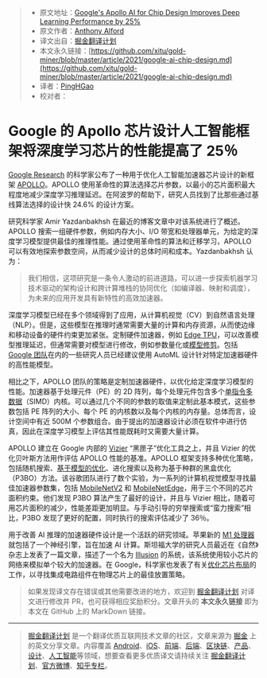 > * 原文地址：[Google's Apollo AI for Chip Design Improves Deep Learning Performance by 25%](https://www.infoq.com/news/2021/03/google-ai-chip-design)
> * 原文作者：[Anthony Alford](https://www.infoq.com/profile/Anthony-Alford/)
> * 译文出自：[掘金翻译计划](https://github.com/xitu/gold-miner)
> * 本文永久链接：[https://github.com/xitu/gold-miner/blob/master/article/2021/google-ai-chip-design.md](https://github.com/xitu/gold-miner/blob/master/article/2021/google-ai-chip-design.md)
> * 译者：[PingHGao](https://github.com/PingHGao)
> * 校对者：

# Google 的 Apollo 芯片设计人工智能框架将深度学习芯片的性能提高了 25％

[Google Research](https://research.google/) 的科学家公布了一种用于优化人工智能加速器芯片设计的新框架 [APOLLO](https://arxiv.org/abs/2102.01723)。APOLLO 使用革命性的算法选择芯片参数，以最小的芯片面积最大程度地减少深度学习推理延迟。在阿波罗的帮助下，研究人员找到了比那些通过基线算法选择的设计快 24.6% 的设计方案。

研究科学家 Amir Yazdanbakhsh 在最近的博客文章中对该系统进行了概述。APOLLO 搜索一组硬件参数，例如内存大小、I/O 带宽和处理器单元，为给定的深度学习模型提供最佳的推理性能。通过使用革命性的算法和迁移学习，APOLLO 可以有效地探索参数空间，从而减少设计的总体时间和成本。Yazdanbakhsh 认为：

> 我们相信，这项研究是一条令人激动的前进道路，可以进一步探索机器学习技术驱动的架构设计和跨计算堆栈的协同优化（如编译器、映射和调度），为未来的应用开发具有新特性的高效加速器。

深度学习模型已经在多个领域得到了应用，从计算机视觉（CV）到自然语言处理（NLP）。但是，这些模型在推理时通常需要大量的计算和内存资源，从而使边缘和移动设备的硬件约束更加紧张。定制硬件加速器，例如 [Edge TPU](https://www.infoq.com/news/2020/12/google-coral-ai-iot/)，可以改善模型推理延迟，但通常需要对模型进行修改，例如参数量化或[模型修剪](https://www.infoq.com/presentations/tensorflow-lite/)。包括 [Google 团队](https://arxiv.org/abs/2003.02838)在内的一些研究人员已经建议使用 AutoML 设计针对特定加速器硬件的高性能模型。

相比之下，APOLLO 团队的策略是定制加速器硬件，以优化给定深度学习模型的性能。加速器基于处理元件（PE）的 2D 阵列，每个处理元件包含多个[单指令多数据](https://www.sciencedirect.com/topics/computer-science/single-instruction-multiple-data)（SIMD）内核。可以通过几个不同的参数的取值来定制此基本模式，这些参数包括 PE 阵列的大小、每个 PE 的内核数以及每个内核的内存量。总体而言，设计空间中有近 500M 个参数组合。由于提出的加速器设计必须在软件中进行仿真，因此在深度学习模型上评估其性能既耗时又需要大量计算。

APOLLO 建立在 Google 内部的 [Vizier](https://research.google/pubs/pub46180/) “黑匣子”优化工具之上，并且 Vizier 的优化贝叶斯方法用作评估 APOLLO 性能的基准。APOLLO 框架支持多种优化策略，包括随机搜索、[基于模型的优化](https://research.google/pubs/pub49138/)、进化搜索以及称为基于种群的黑盒优化（P3BO）方法。该谷歌团队进行了数个实验，为一系列的计算机视觉模型寻找最佳加速器参数集，包括 [MobileNetV2](https://ai.googleblog.com/2018/04/mobilenetv2-next-generation-of-on.html) 和 [MobileNetEdge](https://ai.googleblog.com/2019/11/introducing-next-generation-on-device.html)，用于三个不同的芯片面积约束。他们发现 P3BO 算法产生了最好的设计，并且与 Vizier 相比，随着可用芯片面积的减少，性能差距更加明显。与手动引导的穷举搜索或“蛮力搜索”相比，P3BO 发现了更好的配置，同时执行的搜索评估减少了 36％。

用于改善 AI 推理的加速器硬件设计是一个活跃的研究领域。苹果新的 [M1 处理器](https://www.infoq.com/news/2020/11/apple-tensorflow-acceleration/)就包括了一个神经引擎，旨在加速 AI 计算。斯坦福大学的研究人员最近在《自然》杂志上发表了一篇文章，描述了一个名为 [Illusion](https://ee.stanford.edu/news/research-news/01-19-2021/subhasish-mitra-hs-philip-wong-and-mary-wootters-system-can-run-ai) 的系统，该系统使用较小芯片的网络来模拟单个较大的加速器。在 Google，科学家也发表了有关[优化芯片布局](https://ai.googleblog.com/2020/04/chip-design-with-deep-reinforcement.html)的工作，以寻找集成电路组件在物理芯片上的最佳放置策略。

> 如果发现译文存在错误或其他需要改进的地方，欢迎到 [掘金翻译计划](https://github.com/xitu/gold-miner) 对译文进行修改并 PR，也可获得相应奖励积分。文章开头的 **本文永久链接** 即为本文在 GitHub 上的 MarkDown 链接。

---

> [掘金翻译计划](https://github.com/xitu/gold-miner) 是一个翻译优质互联网技术文章的社区，文章来源为 [掘金](https://juejin.im) 上的英文分享文章。内容覆盖 [Android](https://github.com/xitu/gold-miner#android)、[iOS](https://github.com/xitu/gold-miner#ios)、[前端](https://github.com/xitu/gold-miner#前端)、[后端](https://github.com/xitu/gold-miner#后端)、[区块链](https://github.com/xitu/gold-miner#区块链)、[产品](https://github.com/xitu/gold-miner#产品)、[设计](https://github.com/xitu/gold-miner#设计)、[人工智能](https://github.com/xitu/gold-miner#人工智能)等领域，想要查看更多优质译文请持续关注 [掘金翻译计划](https://github.com/xitu/gold-miner)、[官方微博](http://weibo.com/juejinfanyi)、[知乎专栏](https://zhuanlan.zhihu.com/juejinfanyi)。
